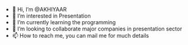 - 👋 Hi, I’m @AKHIYAAR
- 👀 I’m interested in Presentation
- 🌱 I’m currently learning the programming
- 💞️ I’m looking to collaborate major companies in presentation sector
- 📫 How to reach me, you can mail me for much details


